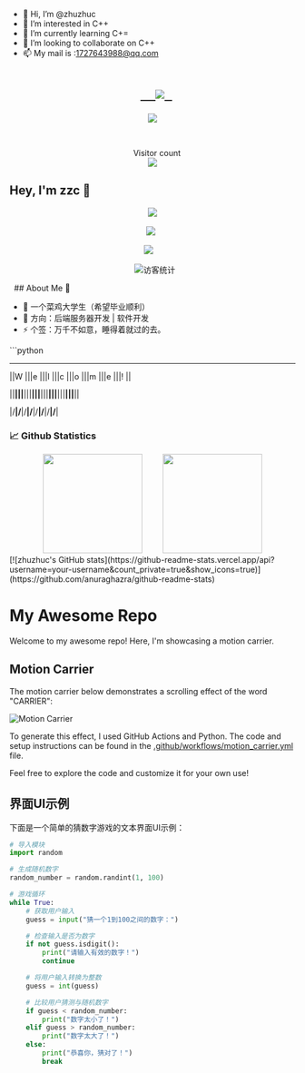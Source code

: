 - 👋 Hi, I’m @zhuzhuc
- 👀 I’m interested in C++
- 🌱 I’m currently learning C+=
- 💞️ I’m looking to collaborate on C++
- 📫 My mail is :1727643988@qq.com
<!-- 动态打字效果 -->
<h1 align="center">
  <a href="https://github.com/zhuzhuc">  
    <img src="https://readme-typing-svg.herokuapp.com/?lines=Hello%2C%20World!;欢迎来到zzc的主页!&center=true&size=27">
  </a>
</h1>

<!-- 贪吃蛇代码贡献图 -->
<div align="center"><img src="https://tong-1306822294.cos.ap-beijing.myqcloud.com/tong/picture/202212222311275.svg" /></div>

  <p align="center">
    Visitor count<br><img src="https://profile-counter.glitch.me/zhuzhuc/count.svg" /> 
</p>


## Hey, I'm zzc 🙋
<!-- 敲代码的图片 -->
<div align="center" ><img order-radius="100px" src="[https://tong-1306822294.cos.ap-beijing.myqcloud.com/tong/picture/202212222312468.gif](https://image.baidu.com/search/detail?ct=503316480&z=0&ipn=d&word=%E5%8A%A8%E6%BC%AB%E4%BA%BA%E7%89%A9%E6%95%B2%E4%BB%A3%E7%A0%81%E5%9B%BE%E7%89%87&step_word=&hs=0&pn=74&spn=0&di=7264239678495129601&pi=0&rn=1&tn=baiduimagedetail&is=0%2C0&istype=0&ie=utf-8&oe=utf-8&in=&cl=2&lm=-1&st=undefined&cs=3440479255%2C1814154641&os=2479568281%2C3501846936&simid=4207880878%2C832403907&adpicid=0&lpn=0&ln=682&fr=&fmq=1699248715554_R&fm=&ic=undefined&s=undefined&hd=undefined&latest=undefined&copyright=undefined&se=&sme=&tab=0&width=undefined&height=undefined&face=undefined&ist=&jit=&cg=&bdtype=0&oriquery=&objurl=https%3A%2F%2Finews.gtimg.com%2Fnewsapp_bt%2F0%2F15251991597%2F641&fromurl=ippr_z2C%24qAzdH3FAzdH3Fetjo_z%26e3Btgjof_z%26e3Bqq_z%26e3Bv54AzdH3FwAzdH3Fdaddal8mAadYHdaa&gsm=3c&rpstart=0&rpnum=0&islist=&querylist=&nojc=undefined&dyTabStr=MCwzLDEsMiw2LDQsNSw3LDgsOQ%3D%3D&lid=11443615378871919198)"/></div>
<br>

<!-- 个人资料徽标 -->
<div align="center">
  <a href="https://v.kuaishou.com/cDejxp"><img src="https://img.shields.io/badge/website-%E4%B8%AA%E4%BA%BA%E7%BD%91%E7%AB%99-blue"></a>&emsp;

<a href="https://www.zhihu.com/people/qian-lan-wa"><img src="https://img.shields.io/badge/zhihu-%E7%9F%A5%E4%B9%8E-blue"></a>&emsp;
<!-- 访客数统计徽标 -->   
  <img src="https://visitor-badge.glitch.me/badge?page_id=zhuzhuc" alt="访客统计" /></div>
  ## About Me :raised_hands:

- 🔭 一个菜鸡大学生（希望毕业顺利）
- 🤔 方向：后端服务器开发 | 软件开发
- ⚡ 个签：万千不如意，睡得着就过的去。 

</p>
```python

____ ____ ____ ____ ____ ____ ____ ____

||W |||e |||l |||c |||o |||m |||e |||! ||

||__|||__|||__|||__|||__|||__|||__|||__||

|/__\|/__\|/__\|/__\|/__\|/__\|/__\|/__\|

### 📈 Github Statistics

<div align="center">
    <span>&emsp;&emsp;</span>
    <img height="175px" src="https://github-readme-stats.vercel.app/api?username=zhuzhuc&count_private=true&show_icons=true" />
    <span>&emsp;&emsp;</span>
    <img height="175px" src="https://github-readme-stats.vercel.app/api/top-langs/?username=zhuzhuc&layout=compact&langs_count=8" />
    <span>&emsp;&emsp;</span>
</div>
[![zhuzhuc's GitHub stats](https://github-readme-stats.vercel.app/api?username=your-username&count_private=true&show_icons=true)](https://github.com/anuraghazra/github-readme-stats)

# My Awesome Repo

Welcome to my awesome repo! Here, I'm showcasing a motion carrier.

## Motion Carrier

The motion carrier below demonstrates a scrolling effect of the word "CARRIER":

<!-- 播放动画 -->
![Motion Carrier](motion_carrier.gif)

To generate this effect, I used GitHub Actions and Python. The code and setup instructions can be found in the [.github/workflows/motion_carrier.yml](.github/workflows/motion_carrier.yml) file.

Feel free to explore the code and customize it for your own use!
## 界面UI示例

下面是一个简单的猜数字游戏的文本界面UI示例：

```python
# 导入模块
import random

# 生成随机数字
random_number = random.randint(1, 100)

# 游戏循环
while True:
    # 获取用户输入
    guess = input("猜一个1到100之间的数字：")

    # 检查输入是否为数字
    if not guess.isdigit():
        print("请输入有效的数字！")
        continue

    # 将用户输入转换为整数
    guess = int(guess)

    # 比较用户猜测与随机数字
    if guess < random_number:
        print("数字太小了！")
    elif guess > random_number:
        print("数字太大了！")
    else:
        print("恭喜你，猜对了！")
        break



